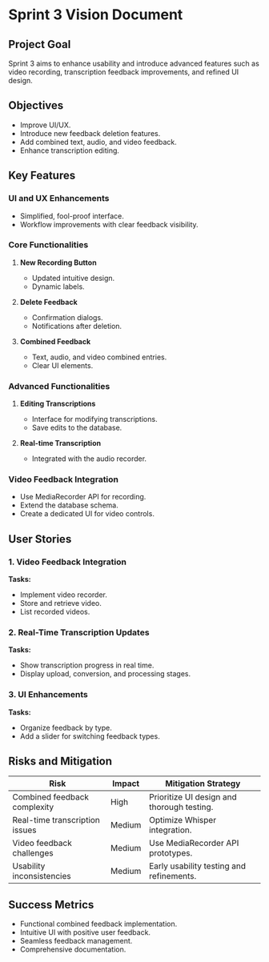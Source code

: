 # Sprint 3 Vision Document

## Project Goal

Sprint 3 aims to enhance usability and introduce advanced features such as video recording, transcription feedback improvements, and refined UI design.

## Objectives

- Improve UI/UX.
- Introduce new feedback deletion features.
- Add combined text, audio, and video feedback.
- Enhance transcription editing.

## Key Features

### **UI and UX Enhancements**
- Simplified, fool-proof interface.
- Workflow improvements with clear feedback visibility.

### **Core Functionalities**

1. **New Recording Button**
   - Updated intuitive design.
   - Dynamic labels.

2. **Delete Feedback**
   - Confirmation dialogs.
   - Notifications after deletion.

3. **Combined Feedback**
   - Text, audio, and video combined entries.
   - Clear UI elements.

### **Advanced Functionalities**

1. **Editing Transcriptions**
   - Interface for modifying transcriptions.
   - Save edits to the database.

2. **Real-time Transcription**
   - Integrated with the audio recorder.

### **Video Feedback Integration**

- Use MediaRecorder API for recording.
- Extend the database schema.
- Create a dedicated UI for video controls.

## User Stories

### **1. Video Feedback Integration**
**Tasks:**
- Implement video recorder.
- Store and retrieve video.
- List recorded videos.

### **2. Real-Time Transcription Updates**
**Tasks:**
- Show transcription progress in real time.
- Display upload, conversion, and processing stages.

### **3. UI Enhancements**
**Tasks:**
- Organize feedback by type.
- Add a slider for switching feedback types.

## Risks and Mitigation

| Risk                         | Impact | Mitigation Strategy                      |
|------------------------------|--------|------------------------------------------|
| Combined feedback complexity | High   | Prioritize UI design and thorough testing. |
| Real-time transcription issues | Medium | Optimize Whisper integration.            |
| Video feedback challenges    | Medium | Use MediaRecorder API prototypes.        |
| Usability inconsistencies    | Medium | Early usability testing and refinements. |

## Success Metrics

- Functional combined feedback implementation.
- Intuitive UI with positive user feedback.
- Seamless feedback management.
- Comprehensive documentation.
